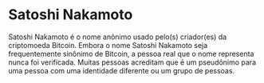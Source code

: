 # Satoshi Nakamoto

Satoshi Nakamoto é o nome anônimo usado pelo(s) criador(es) da criptomoeda Bitcoin. Embora o nome Satoshi Nakamoto seja frequentemente sinônimo de Bitcoin, a pessoa real que o nome representa nunca foi verificada. Muitas pessoas acreditam que é um pseudônimo para uma pessoa com uma identidade diferente ou um grupo de pessoas. 